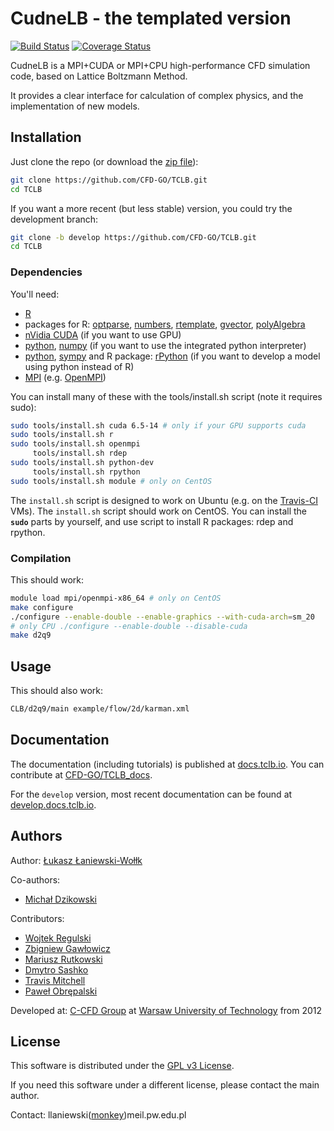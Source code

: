 CudneLB - the templated version
===
[![Build Status](https://travis-ci.org/CFD-GO/TCLB.svg?branch=thermal_clbm_3d)](https://travis-ci.org/CFD-GO/TCLB) [![Coverage Status](https://coveralls.io/repos/github/CFD-GO/TCLB/badge.svg?branch=develop)](https://coveralls.io/github/CFD-GO/TCLB?branch=develop)

CudneLB is a MPI+CUDA or MPI+CPU high-performance CFD simulation code, based on Lattice Boltzmann Method.

It provides a clear interface for calculation of complex physics, and the implementation of new models.

## Installation

Just clone the repo (or download the [zip file](https://github.com/CFD-GO/TCLB/archive/master.zip)):
```bash
git clone https://github.com/CFD-GO/TCLB.git
cd TCLB
```

If you want a more recent (but less stable) version, you could try the development branch:

```bash
git clone -b develop https://github.com/CFD-GO/TCLB.git
cd TCLB
```

### Dependencies

You'll need:
- [R](https://www.r-project.org/)
- packages for R: [optparse](https://cran.r-project.org/package=optparse), [numbers](https://cran.r-project.org/package=numbers), [rtemplate](https://github.com/llaniewski/rtemplate), [gvector](https://github.com/llaniewski/gvector), [polyAlgebra](https://github.com/llaniewski/polyAlgebra)
- [nVidia CUDA](https://developer.nvidia.com/cuda-zone) (if you want to use GPU)
- [python](https://www.python.org/), [numpy](http://www.numpy.org/) (if you want to use the integrated python interpreter)
- [python](https://www.python.org/), [sympy](http://www.sympy.org/) and R package: [rPython](https://cran.r-project.org/package=rPython) (if you want to develop a model using python instead of R)
- [MPI](https://en.wikipedia.org/wiki/Message_Passing_Interface) (e.g. [OpenMPI](http://www.open-mpi.org/))

You can install many of these with the tools/install.sh script (note it requires sudo):

```bash
sudo tools/install.sh cuda 6.5-14 # only if your GPU supports cuda
sudo tools/install.sh r
sudo tools/install.sh openmpi
     tools/install.sh rdep
sudo tools/install.sh python-dev
     tools/install.sh rpython
sudo tools/install.sh module # only on CentOS
```

The `install.sh` script is designed to work on Ubuntu (e.g. on the [Travis-CI](https://travis-ci.org/CFD-GO/TCLB) VMs). 
The `install.sh` script should work on CentOS.
You can install the **`sudo`** parts by yourself, and use script to install R packages: rdep and rpython.


### Compilation
This should work:
```bash
module load mpi/openmpi-x86_64 # only on CentOS
make configure
./configure --enable-double --enable-graphics --with-cuda-arch=sm_20 
# only CPU ./configure --enable-double --disable-cuda
make d2q9
```

## Usage

This should also work:
```bash
CLB/d2q9/main example/flow/2d/karman.xml
```

## Documentation

The documentation (including tutorials) is published at
[docs.tclb.io](https://docs.tclb.io/). You can contribute at
[CFD-GO/TCLB_docs](https://github.com/CFD-GO/TCLB_docs).

For the `develop` version, most recent documentation can be found at
[develop.docs.tclb.io](https://develop.docs.tclb.io/).

## Authors

Author: [Łukasz Łaniewski-Wołłk](https://github.com/llaniewski)

Co-authors:
* [Michał Dzikowski](https://github.com/mdzik)

Contributors:
* [Wojtek Regulski](https://github.com/wojtasMEiL)
* [Zbigniew Gawłowicz](https://github.com/zgawlowicz)
* [Mariusz Rutkowski](https://github.com/mrutkowski-aero)
* [Dmytro Sashko](https://github.com/shkodm)
* [Travis Mitchell](https://github.com/TravisMitchell)
* [Paweł Obrępalski](https://github.com/PabloOb)

Developed at: [C-CFD Group](https://c-cfd.meil.pw.edu.pl/) at [Warsaw University of Technology](http://pw.edu.pl/) from 2012

## License

This software is distributed under the [GPL v3 License](LICENSE).

If you need this software under a different license, please contact the main author.

Contact: llaniewski([monkey](https://en.wikipedia.org/wiki/At_sign#Names_in_other_languages))meil.pw.edu.pl
